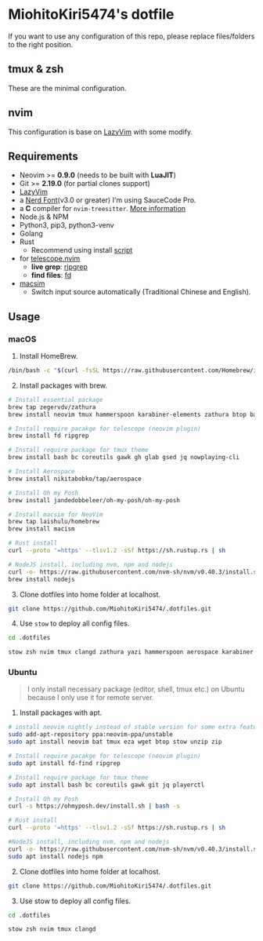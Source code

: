 # MiohitoKiri5474's dotfile

If you want to use any configuration of this repo, please replace files/folders to the right position.

## tmux & zsh

These are the minimal configuration.

## nvim

This configuration is base on [LazyVim](lazyvim.org) with some modify.

## Requirements

- Neovim >= **0.9.0** (needs to be built with **LuaJIT**)
- Git >= **2.19.0** (for partial clones support)
- [LazyVim](https://www.lazyvim.org/)
- a [Nerd Font](https://www.nerdfonts.com/)(v3.0 or greater)
  I'm using SauceCode Pro.
- a **C** compiler for `nvim-treesitter`. [More information](https://github.com/nvim-treesitter/nvim-treesitter#requirements)
- Node.js & NPM
- Python3, pip3, python3-venv
- Golang
- Rust
  - Recommend using install [script](https://www.rust-lang.org/tools/install)
- for [telescope.nvim](https://github.com/nvim-telescope/telescope.nvim)
  - **live grep**: [ripgrep](https://github.com/BurntSushi/ripgrep)
  - **find files**: [fd](https://github.com/sharkdp/fd)
- [macsim](https://github.com/laishulu/macism/)
  - Switch input source automatically (Traditional Chinese and English).

## Usage

### macOS

1. Install HomeBrew.

```sh
/bin/bash -c "$(curl -fsSL https://raw.githubusercontent.com/Homebrew/install/HEAD/install.sh)"
```

2. Install packages with brew.

```sh
# Install essential package
brew tap zegervdv/zathura
brew install neovim tmux hammerspoon karabiner-elements zathura btop bat wget eza ghostty stow clangd

# Install require pacakge for telescope (neovim plugin)
brew install fd ripgrep

# Install require package for tmux theme
brew install bash bc coreutils gawk gh glab gsed jq nowplaying-cli

# Install Aerospace
brew install nikitabobko/tap/aerospace

# Install Oh my Posh
brew install jandedobbeleer/oh-my-posh/oh-my-posh

# Install macsim for NeoVim
brew tap laishulu/homebrew
brew install macism

# Rust install
curl --proto '=https' --tlsv1.2 -sSf https://sh.rustup.rs | sh

# NodeJS install, including nvm, npm and nodejs
curl -o- https://raw.githubusercontent.com/nvm-sh/nvm/v0.40.3/install.sh | bash
brew install nodejs
```

3. Clone dotfiles into home folder at localhost.

```sh
git clone https://github.com/MiohitoKiri5474/.dotfiles.git
```

4. Use `stow` to deploy all config files.

```sh
cd .dotfiles

stow zsh nvim tmux clangd zathura yazi hammerspoon aerospace karabiner ghostty
```

### Ubuntu

> I only install necessary package (editor, shell, tmux etc.) on Ubuntu because I only use it for remote server.

1. Install packages with apt.

```sh
# install neovim nightly instead of stable version for some extra features
sudo add-apt-repository ppa:neovim-ppa/unstable
sudo apt install neovim bat tmux eza wget btop stow unzip zip

# Install require pacakge for telescope (neovim plugin)
sudo apt install fd-find ripgrep

# Install require package for tmux theme
sudo apt install bash bc coreutils gawk git jq playerctl

# Install Oh my Posh
curl -s https://ohmyposh.dev/install.sh | bash -s

# Rust install
curl --proto '=https' --tlsv1.2 -sSf https://sh.rustup.rs | sh

#NodeJS install, including nvm, npm and nodejs
curl -o- https://raw.githubusercontent.com/nvm-sh/nvm/v0.40.3/install.sh | bash
sudo apt install nodejs npm
```

2. Clone dotfiles into home folder at localhost.

```sh
git clone https://github.com/MiohitoKiri5474/.dotfiles.git
```

3. Use stow to deploy all config files.

```sh
cd .dotfiles

stow zsh nvim tmux clangd
```
